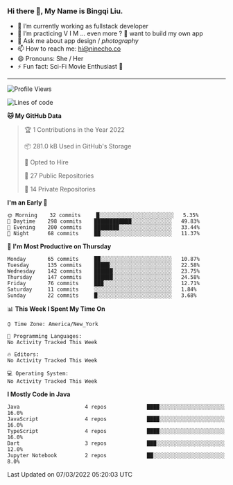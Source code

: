 ### Hi there 👋, My Name is Bingqi Liu.

- 🔭 I’m currently working as fullstack developer
- 🌱 I’m practicing V I M ... even more ? 🤨 want to build my own app
- 💬 Ask me about app design / *photography*
- 📫 How to reach me: hi@ninecho.co
- 😄 Pronouns: She / Her
- ⚡ Fun fact: Sci-Fi Movie Enthusiast 🚀

---

<!--START_SECTION:waka-->
![Profile Views](http://img.shields.io/badge/Profile%20Views-0-blue)

![Lines of code](https://img.shields.io/badge/From%20Hello%20World%20I%27ve%20Written-815%20Thousand%20lines%20of%20code-blue)

**🐱 My GitHub Data** 

> 🏆 1 Contributions in the Year 2022
 > 
> 📦 281.0 kB Used in GitHub's Storage 
 > 
> 💼 Opted to Hire
 > 
> 📜 27 Public Repositories 
 > 
> 🔑 14 Private Repositories  
 > 
**I'm an Early 🐤** 

```text
🌞 Morning    32 commits     █░░░░░░░░░░░░░░░░░░░░░░░░   5.35% 
🌆 Daytime    298 commits    ████████████░░░░░░░░░░░░░   49.83% 
🌃 Evening    200 commits    ████████░░░░░░░░░░░░░░░░░   33.44% 
🌙 Night      68 commits     ██░░░░░░░░░░░░░░░░░░░░░░░   11.37%

```
📅 **I'm Most Productive on Thursday** 

```text
Monday       65 commits     ██░░░░░░░░░░░░░░░░░░░░░░░   10.87% 
Tuesday      135 commits    █████░░░░░░░░░░░░░░░░░░░░   22.58% 
Wednesday    142 commits    ██████░░░░░░░░░░░░░░░░░░░   23.75% 
Thursday     147 commits    ██████░░░░░░░░░░░░░░░░░░░   24.58% 
Friday       76 commits     ███░░░░░░░░░░░░░░░░░░░░░░   12.71% 
Saturday     11 commits     ░░░░░░░░░░░░░░░░░░░░░░░░░   1.84% 
Sunday       22 commits     █░░░░░░░░░░░░░░░░░░░░░░░░   3.68%

```


📊 **This Week I Spent My Time On** 

```text
⌚︎ Time Zone: America/New_York

💬 Programming Languages: 
No Activity Tracked This Week

🔥 Editors: 
No Activity Tracked This Week

💻 Operating System: 
No Activity Tracked This Week

```

**I Mostly Code in Java** 

```text
Java                     4 repos             ████░░░░░░░░░░░░░░░░░░░░░   16.0% 
JavaScript               4 repos             ████░░░░░░░░░░░░░░░░░░░░░   16.0% 
TypeScript               4 repos             ████░░░░░░░░░░░░░░░░░░░░░   16.0% 
Dart                     3 repos             ███░░░░░░░░░░░░░░░░░░░░░░   12.0% 
Jupyter Notebook         2 repos             ██░░░░░░░░░░░░░░░░░░░░░░░   8.0%

```



 Last Updated on 07/03/2022 05:20:03 UTC
<!--END_SECTION:waka-->
